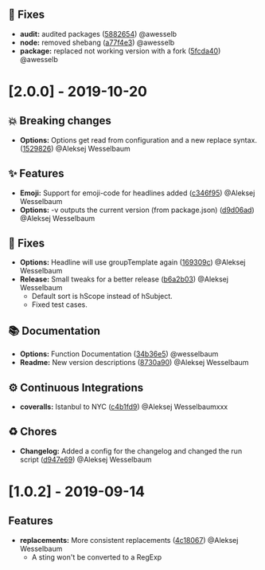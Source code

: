 ## 🐛 Fixes
* **audit:** audited packages ([5882654](https://github.com/wesselbaum/conventional-git-log/commit/5882654)) @awesselb
* **node:** removed shebang ([a77f4e3](https://github.com/wesselbaum/conventional-git-log/commit/a77f4e3)) @awesselb
* **package:** replaced not working version with a fork ([5fcda40](https://github.com/wesselbaum/conventional-git-log/commit/5fcda40)) @awesselb
# [2.0.0] - 2019-10-20 
## 💥 Breaking changes
* **Options:** Options get read from configuration and a new replace syntax. ([1529826](https://github.com/wesselbaum/conventional-git-log/commit/1529826)) @Aleksej Wesselbaum

## ✨ Features
* **Emoji:** Support for emoji-code for headlines added ([c346f95](https://github.com/wesselbaum/conventional-git-log/commit/c346f95)) @Aleksej Wesselbaum
* **Options:** -v outputs the current version (from package.json) ([d9d06ad](https://github.com/wesselbaum/conventional-git-log/commit/d9d06ad)) @Aleksej Wesselbaum
## 🐛 Fixes
* **Options:** Headline will use groupTemplate again ([169309c](https://github.com/wesselbaum/conventional-git-log/commit/169309c)) @Aleksej Wesselbaum
* **Release:** Small tweaks for a better release ([b6a2b03](https://github.com/wesselbaum/conventional-git-log/commit/b6a2b03)) @Aleksej Wesselbaum
  * Default sort is hScope instead of hSubject.
  * Fixed test cases.
## 📚 Documentation
* **Options:** Function Documentation ([34b36e5](https://github.com/wesselbaum/conventional-git-log/commit/34b36e5)) @wesselbaum
* **Readme:** New version descriptions ([8730a90](https://github.com/wesselbaum/conventional-git-log/commit/8730a90)) @Aleksej Wesselbaum
## ⚙️ Continuous Integrations
* **coveralls:** Istanbul to NYC ([c4b1fd9](https://github.com/wesselbaum/conventional-git-log/commit/c4b1fd9)) @Aleksej Wesselbaumxxx
## ♻️ Chores
* **Changelog:** Added a config for the changelog and changed the run script ([d947e69](https://github.com/wesselbaum/conventional-git-log/commit/d947e69)) @Aleksej Wesselbaum
# [1.0.2] - 2019-09-14 
## Features
* **replacements:** More consistent replacements ([4c18067](https://github.com/wesselbaum/conventional-git-log/commit/4c18067)) @Aleksej Wesselbaum
  * A sting won't be converted to a RegExp
